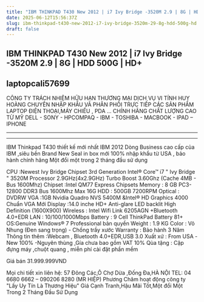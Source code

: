 ```yaml
---
title: "IBM THINKPAD T430 New 2012 | i7 Ivy Bridge -3520M 2.9 | 8G | HDD 500G | HD+"
date: 2025-06-12T15:56:37Z
slug: ibm-thinkpad-t430-new-2012-i7-ivy-bridge-3520m-29-8g-hdd-500g-hd
draft: false
---
```


## IBM THINKPAD T430 New 2012 | i7 Ivy Bridge -3520M 2.9 | 8G | HDD 500G | HD+

## laptopcali57699

CÔNG TY TRÁCH NHIỆM HỮU HẠN THƯƠNG MẠI DỊCH VỤ VI TÍNH HUY HOÀNG
CHUYÊN NHẬP KHẨU VÀ PHÂN PHỐI TRỰC TIẾP CÁC SẢN PHẨM LAPTOP
ĐIỆN THOẠI,MÁY CHIẾU , PDA … CHÍNH HÃNG CHẤT LƯỢNG CAO TỪ MỸ
DELL - SONY - HPCOMPAQ - IBM - TOSHIBA - MACBOOK - IPAD – IPHONE
*******************************************
----------------------------------------------------------------
IBM Thinkpad T430 thiết kế mới nhất IBM 2012
Dòng Business cao cấp của IBM ,siêu bền
Brand New Seal in box mới 100% nhập khẩu từ USA , bảo hành chính hãng
Một đổi một trong 2 tháng đầu sử dụng

CPU :Newest Ivy Bridge Chipset 3rd Generation
Intel® Core™ i7 " Ivy Bridge " 3520M Processor 2.9GHz(4x2.9GHz)
Turbo Boost 3.60Ghz (Cache 4MB - Bus 1600Mhz)
Chipset :Intel QM77 Express Chipsets
Memory : 8 GB PC3-12800 DDR3 Bus 1600Mhz Max 16G
HDD : 500GB 7200RPM
Optical : DVDRW
VGA :1GB Nvidia Quadro NVS 5400M &Intel® HD Graphics 4000 Chuẩn VGA Mới
Display :14.0 inche HD+ Anti-glare LED backlit High Definition (1600X900)
Wireless : Intel Wifi Link 6205AGN +Bluetooth 4.0+EDR
LAN : 10/100/1000Mbps
Battery : 9 Cell ThinkPad Battery 81+
OS:Genuine Windows® 7 Professional bản quyền
Weight : 1.9 KG
Color : Vỏ Nhung (Đen sang trọng) - Chống trầy xước
Warranty : Bảo hành 3 Năm
Thông tin thêm :Webcam , Bluetooth 4.0+EDR,USB 3.0
Xuất xứ : From USA -New 100% -Nguyên thùng ,Gía chưa bao gồm VAT 10%
Qùa tặng : Cặp đựng máy ,chuột quang , miễn phí cài đặt phần mềm

Giá bán 31.999.999VND

Mọi chi tiết xin liên hệ:
57 Đông Các,Ô Chợ Dừa ,Đống Đa,HÀ NỘI
TEL: 04 6680 6662 – 090206 8280 (MR HIỆP)
Phương Châm hoạt động công ty "Lấy Uy Tín Là Thương Hiệu"
Giá Cạnh Tranh,Hậu Mãi Tốt,Một đổi Một Trong 2 Tháng Đầu Sử Dụng​